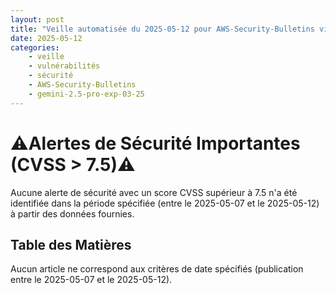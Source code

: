 ```yaml
---
layout: post
title: "Veille automatisée du 2025-05-12 pour AWS-Security-Bulletins via Gemini gemini-2.5-pro-exp-03-25"
date: 2025-05-12
categories:
    - veille
    - vulnérabilités
    - sécurité
    - AWS-Security-Bulletins
    - gemini-2.5-pro-exp-03-25
---
```

# ⚠️Alertes de Sécurité Importantes (CVSS > 7.5)⚠️
Aucune alerte de sécurité avec un score CVSS supérieur à 7.5 n'a été identifiée dans la période spécifiée (entre le 2025-05-07 et le 2025-05-12) à partir des données fournies.

## Table des Matières
Aucun article ne correspond aux critères de date spécifiés (publication entre le 2025-05-07 et le 2025-05-12).